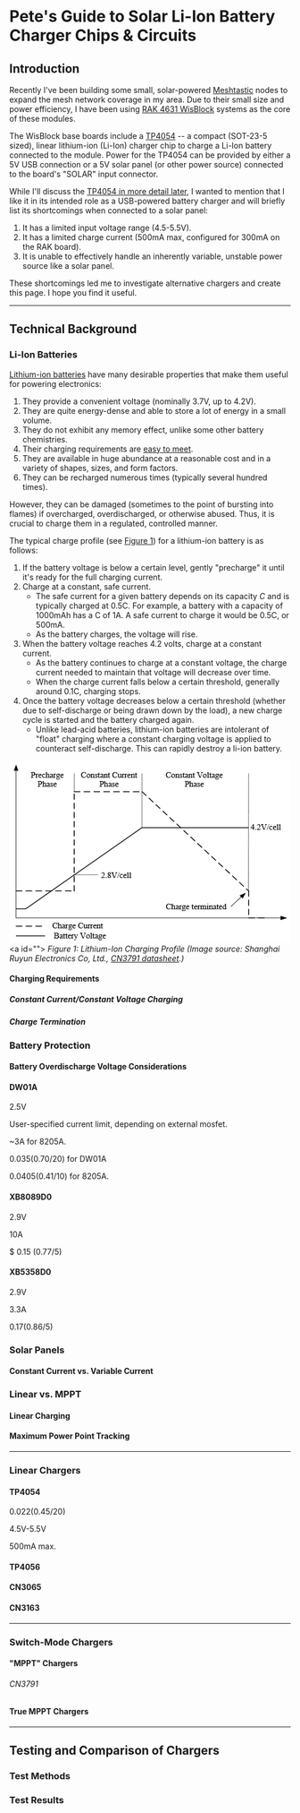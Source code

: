 # Pete's Guide to Solar Li-Ion Battery Charger Chips & Circuits

## Introduction
Recently I've been building some small, solar-powered [Meshtastic](https://meshtastic.org/) nodes to expand the mesh network coverage in my area. Due to their small size and power efficiency, I have been using [RAK 4631 WisBlock](https://store.rakwireless.com/products/wisblock-meshtastic-starter-kit) systems as the core of these modules.

The WisBlock base boards include a [TP4054](#TP4054) -- a compact (SOT-23-5 sized), linear lithium-ion (Li-Ion) charger chip to charge a Li-Ion battery connected to the module. Power for the TP4054 can be provided by either a 5V USB connection or a 5V solar panel (or other power source) connected to the board's "SOLAR" input connector.

While I'll discuss the [TP4054 in more detail later](#TP4054), I wanted to mention that I like it in its intended role as a USB-powered battery charger and will briefly list its shortcomings when connected to a solar panel:
1. It has a limited input voltage range (4.5-5.5V).
2. It has a limited charge current (500mA max, configured for 300mA on the RAK board).
3. It is unable to effectively handle an inherently variable, unstable power source like a solar panel.

These shortcomings led me to investigate alternative chargers and create this page. I hope you find it useful.

***
## Technical Background
### Li-Ion Batteries
[Lithium-ion batteries](https://en.wikipedia.org/wiki/Lithium-ion_battery) have many desirable properties that make them useful for powering electronics:
1. They provide a convenient voltage (nominally 3.7V, up to 4.2V).
2. They are quite energy-dense and able to store a lot of energy in a small volume.
3. They do not exhibit any memory effect, unlike some other battery chemistries.
4. Their charging requirements are [easy to meet](#constant-currentconstant-voltage-charging).
5. They are available in huge abundance at a reasonable cost and in a variety of shapes, sizes, and form factors.
6. They can be recharged numerous times (typically several hundred times).

However, they can be damaged (sometimes to the point of bursting into flames) if overcharged, overdischarged, or otherwise abused. Thus, it is crucial to charge them in a regulated, controlled manner.

The typical charge profile (see [Figure 1](#figure1)) for a lithium-ion battery is as follows:
1. If the battery voltage is below a certain level, gently "precharge" it until it's ready for the full charging current.
2. Charge at a constant, safe current.
   - The safe current for a given battery depends on its capacity *C* and is typically charged at 0.5C. For example, a battery with a capacity of 1000mAh has a C of 1A. A safe current to charge it would be 0.5C, or 500mA.
   - As the battery charges, the voltage will rise.
3. When the battery voltage reaches 4.2 volts, charge at a constant current.
   - As the battery continues to charge at a constant voltage, the charge current needed to maintain that voltage will decrease over time.
   - When the charge current falls below a certain threshold, generally around 0.1C, charging stops.
4. Once the battery voltage decreases below a certain threshold (whether due to self-discharge or being drawn down by the load), a new charge cycle is started and the battery charged again.
   - Unlike lead-acid batteries, lithium-ion batteries are intolerant of "float" charging where a constant charging voltage is applied to counteract self-discharge. This can rapidly destroy a li-ion battery.
   

![Li-Ion Battery Charge Profile Graph](images/battery-charge-profile.png)
<a id="<a id="section_id"></a>"></a>
*Figure 1: Lithium-Ion Charging Profile (Image source: Shanghai Ruyun Electronics Co, Ltd., [CN3791 datasheet](http://www.consonance-elec.com/en/72.html).)*

#### Charging Requirements
##### Constant Current/Constant Voltage Charging
##### Charge Termination
### Battery Protection
#### Battery Overdischarge Voltage Considerations
#### DW01A
2.5V  

User-specified current limit, depending on external mosfet. 

~3A for 8205A.

$0.035 ($0.70/20) for DW01A

$0.0405 ($0.41/10) for 8205A.
#### XB8089D0
2.9V

10A

$ 0.15 (0.77/5)
#### XB5358D0
2.9V

3.3A

$0.17 ($0.86/5)
### Solar Panels
#### Constant Current vs. Variable Current
### Linear vs. MPPT
#### Linear Charging
#### Maximum Power Point Tracking

***
### Linear Chargers
#### TP4054
$0.022 ($0.45/20)

4.5V-5.5V

500mA max.

#### TP4056
#### CN3065
#### CN3163

***
### Switch-Mode Chargers
#### "MPPT" Chargers
###### CN3791

#### True MPPT Chargers

***
## Testing and Comparison of Chargers
### Test Methods
### Test Results